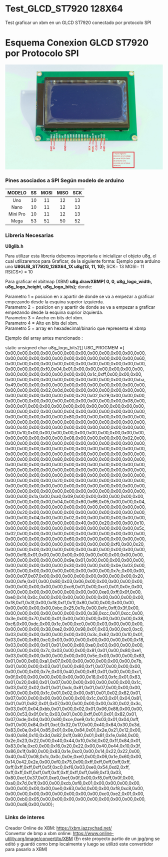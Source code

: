 # Test_GLCD_ST7920 128X64
Test graficar un xbm en un GLCD ST7920 conectado por protocolo SPI
# Esquema Conexion GLCD ST7920 por Protocolo SPI
![alt ST7920](https://github.com/jprino77/Test_GLCD_ST7920/blob/master/img/glcd-pinout.jpg)
### Pines asociados a SPI Según modelo de arduino
| MODELO        | SS            | MOSI          | MISO          | SCK           |
|:-------------:|:-------------:|:-------------:|:-------------:|:-------------:|
| Uno	          | 10	          | 11	          | 12	          | 13            |
| Nano	        | 10	          | 11	          | 12            | 13            |
| Mini Pro	    | 10	          | 11	          | 12	          | 13            |
| Mega	        | 53	          | 51	          | 50	          | 52            |

### Libreria Necesarias

**U8glib.h**

Para utilizar esta libreria debemos importarla e inicializar el objeto u8g, el cual utilizaremos para Graficar, de la siguiente forma:
Ejemplo para arduino uno **U8GLIB_ST7920_128X64_1X u8g(13, 11, 10);** SCK= 13 MOSI= 11 RS(CS*) = 10

Para graficar el xbitmap (XBM)  **u8g.drawXBMP( 0, 0, u8g_logo_width, u8g_logo_height, u8g_logo_bits);** donde: 
 
 Parametro 1 = posicion en x apartir de donde se va a empezar a graficar empezando desde la esquina supeior izquierda.<br />
 Parametro 2 = posicion en y apartir de donde se va a empezar a graficar empezando desde la esquina suprior izquierda.<br />
 Parametro 3 = Ancho en bits del xbm.<br />
 Parametro 4 = Alto en bits del xbm.<br />
 Parametro 5 = array en hexadecimal/binario que representa el xbmp
 
 Ejemplo del array antes mencionado :
 
 static unsigned char u8g_logo_bits2[] U8G_PROGMEM ={
 0x00,0x00,0x00,0x00,0x00,0x00,0x00,0x00,0x00,0x00,0x00,0x00,
 0x00,0x00,0x00,0x00,0x00,0x00,0x00,0x00,0x00,0x00,0x00,0x60,
 0x00,0x00,0x00,0x00,0x00,0x00,0x00,0x00,0x00,0x00,0x00,0x00,
 0x00,0x00,0x00,0xf0,0x04,0x01,0x00,0x00,0x00,0x00,0x00,0x00,
 0x00,0x00,0x00,0x00,0x00,0x00,0x00,0x1c,0xff,0x00,0x00,0x00,
 0x00,0x00,0x00,0x00,0x00,0x00,0x00,0x00,0x00,0x00,0x00,0xba,
 0x49,0x00,0x00,0x00,0x00,0x00,0x00,0x00,0x00,0x00,0x00,0x00,
 0x00,0x00,0x00,0x02,0x0d,0x00,0x00,0x00,0x00,0x00,0x00,0x00,
 0x00,0x00,0x00,0x00,0x00,0x00,0x20,0x02,0x29,0x00,0x00,0x00,
 0x00,0x00,0x00,0x00,0x00,0x00,0x00,0x00,0x00,0x00,0x08,0x00,
 0x00,0x01,0x00,0x00,0x00,0x00,0x00,0x00,0x00,0x00,0x00,0x00,
 0x00,0x00,0x02,0x00,0x00,0x04,0x00,0x00,0x00,0x00,0x00,0x00,
 0x00,0x00,0x00,0x00,0x00,0x80,0x00,0x00,0x00,0x00,0x00,0x00,
 0x00,0x00,0x00,0x00,0x00,0x00,0x00,0x00,0x00,0x00,0x00,0x00,
 0x00,0x40,0x00,0x00,0x00,0x00,0x00,0x00,0x00,0x00,0x00,0x00,
 0x00,0x10,0x00,0x00,0x00,0x00,0x00,0x00,0x00,0x00,0x00,0x00,
 0x00,0x00,0x00,0x00,0x00,0x08,0x00,0x00,0x00,0x00,0x02,0x00,
 0x00,0x00,0x00,0x00,0x00,0x00,0x00,0x00,0x00,0x00,0x00,0x00,
 0x00,0x00,0x00,0x00,0x00,0x00,0x00,0x00,0x00,0x00,0x00,0x00,
 0x00,0x00,0x00,0x00,0x00,0x00,0x08,0x00,0x00,0x00,0x00,0x00,
 0x00,0x00,0x00,0x00,0x80,0x00,0x00,0x00,0x00,0x00,0x00,0x00,
 0x00,0x00,0x00,0x00,0x00,0x00,0x00,0x00,0x00,0x00,0x00,0x00,
 0x00,0x00,0x00,0x00,0x00,0x00,0x00,0x00,0x00,0x00,0x00,0x00,
 0x00,0x00,0x00,0x00,0x00,0x00,0x80,0x00,0x00,0x00,0x00,0x00,
 0x00,0x00,0x00,0x00,0x20,0x00,0x00,0x00,0x00,0x00,0x00,0x00,
 0x00,0x00,0x00,0x00,0x00,0x00,0x00,0x00,0x00,0x00,0x00,0x00,
 0x00,0x00,0x00,0x00,0x00,0x00,0x00,0x00,0x00,0x00,0x00,0x00,
 0x00,0x00,0x1a,0x00,0xa0,0x09,0x00,0x00,0x00,0x00,0x00,0x00,
 0x00,0x00,0x00,0x00,0x04,0x00,0x80,0x66,0x05,0x00,0x00,0x04,
 0x00,0x00,0x00,0x00,0x00,0x00,0x00,0x00,0x00,0x00,0x00,0x00,
 0x00,0x20,0x00,0x00,0x00,0x00,0x00,0x00,0x00,0x00,0x00,0x00,
 0x00,0x00,0x04,0x00,0x00,0x02,0x00,0x00,0x00,0x00,0x00,0x00,
 0x00,0x00,0x00,0x00,0x00,0x00,0x40,0x00,0x20,0x00,0x00,0x10,
 0x00,0x00,0x00,0x00,0x00,0x00,0x00,0x00,0x00,0x00,0x00,0x5c,
 0x02,0x00,0x00,0x00,0x00,0x00,0x00,0x00,0x00,0x00,0x00,0x00,
 0x00,0x00,0x00,0x00,0x00,0x60,0x00,0x00,0x00,0x00,0x00,0x00,
 0x00,0x00,0x00,0x00,0x00,0x00,0x00,0x00,0x00,0xf0,0x00,0x20,
 0x00,0x00,0x00,0x00,0x00,0x00,0x00,0x40,0x00,0x00,0x00,0x00,
 0x00,0xf8,0x01,0x00,0x00,0x00,0x00,0x00,0x00,0x00,0x00,0x00,
 0x00,0x00,0x00,0x00,0x00,0x9e,0x01,0x00,0x00,0x00,0x00,0x00,
 0x00,0x00,0x00,0x00,0x00,0x30,0x00,0x00,0x00,0x0e,0x03,0x00,
 0x00,0x00,0x00,0x00,0x00,0x00,0x00,0x00,0x00,0x7c,0x00,0x00,
 0x00,0x07,0x07,0x00,0x00,0x00,0x00,0x00,0x00,0x00,0x00,0x20,
 0x00,0xfe,0x01,0x00,0x80,0x03,0x06,0x00,0x00,0x00,0x00,0x00,
 0x00,0x00,0x00,0x00,0x00,0xc6,0x01,0x00,0xc0,0x01,0x0e,0x00,
 0x00,0x00,0x00,0x00,0x00,0x00,0x00,0x00,0xe0,0xff,0x0f,0x00,
 0xe0,0x14,0x0c,0x00,0x00,0x00,0x00,0x00,0x00,0x00,0x00,0x00,
 0xf8,0xff,0x3f,0x00,0xf8,0xff,0x1f,0x80,0x00,0x00,0x00,0x00,
 0x00,0x00,0x00,0x00,0xbc,0x25,0x7e,0x00,0xfc,0xff,0x3f,0x00,
 0x00,0x00,0x00,0x00,0x00,0x00,0x00,0x38,0xcc,0x01,0xcc,0x00,
 0x3e,0x00,0x70,0x00,0x01,0x00,0x00,0x00,0x00,0x00,0x00,0x38,
 0xc6,0x00,0xdc,0x00,0x1e,0x00,0xc0,0x00,0x03,0x00,0x00,0x00,
 0x00,0x00,0x00,0x38,0xe2,0x00,0x98,0x01,0x03,0x00,0xc0,0xc0,
 0x03,0x00,0x00,0x00,0x00,0x00,0x00,0x3c,0x62,0x00,0x10,0x01,
 0x03,0x00,0x80,0xc0,0x03,0x00,0x00,0x00,0x00,0x00,0x00,0x18,
 0x03,0x00,0x00,0x01,0x01,0x00,0x80,0xe0,0x03,0x00,0x00,0x00,
 0x00,0x00,0x00,0x7c,0x03,0x00,0x00,0x81,0x01,0x00,0x80,0xe1,
 0x03,0x00,0x00,0x00,0x00,0x00,0x00,0x5e,0x03,0x00,0x00,0x83,
 0x01,0x00,0x80,0xa1,0x07,0x00,0x00,0x00,0x00,0x00,0x00,0x7b,
 0x01,0x00,0x00,0x03,0x01,0x00,0x80,0xf1,0x07,0x00,0x00,0x00,
 0x00,0x00,0x00,0x7e,0x03,0x40,0x00,0x81,0x01,0x00,0x00,0xc1,
 0x0f,0x00,0x00,0x00,0x00,0x00,0x00,0x18,0x03,0xfc,0x01,0x83,
 0x01,0x20,0x80,0x01,0x07,0x00,0x00,0x00,0x00,0x00,0x00,0x1c,
 0x03,0x02,0x02,0x01,0x01,0xdc,0x81,0x01,0x07,0x00,0x00,0x00,
 0x00,0x00,0x00,0x1c,0x01,0x02,0x00,0x81,0x01,0x02,0x82,0x01,
 0x07,0x00,0x00,0x00,0x00,0x00,0x00,0x1c,0x03,0x01,0x04,0x81,
 0x01,0x01,0x82,0x01,0x07,0x00,0x00,0x00,0x00,0x30,0x02,0x3c,
 0x03,0x01,0x04,0xbb,0x01,0x00,0x02,0x01,0x06,0x88,0x00,0x00,
 0x00,0x53,0x0f,0x1c,0x03,0x01,0x00,0xff,0x01,0x01,0x82,0x01,
 0x07,0xde,0x0d,0x00,0x80,0xce,0xe9,0x1c,0x03,0x01,0x04,0xff,
 0x01,0x00,0x84,0x01,0xcf,0x32,0x17,0x00,0x40,0x84,0x30,0x3d,
 0x83,0x0e,0x04,0x85,0x01,0x0e,0x84,0x01,0x2e,0x21,0x12,0x00,
 0x40,0x84,0x10,0x3d,0x82,0x1f,0x80,0x01,0x81,0x1e,0x84,0x00,
 0x2e,0x23,0x22,0x00,0x40,0x44,0x10,0x3d,0x02,0x1f,0x84,0x01,
 0x83,0x1e,0xc0,0x00,0x16,0x20,0x22,0x00,0x40,0x44,0x10,0x3f,
 0x86,0x1f,0x80,0x00,0x83,0x1e,0xc0,0x00,0x14,0x22,0x22,0x00,
 0x40,0x47,0x08,0x1c,0x0c,0x0e,0xe0,0x00,0x06,0x1e,0x60,0x00,
 0x14,0x42,0x2e,0x00,0xf0,0x75,0x90,0xff,0xff,0xff,0xff,0xff,
 0xff,0xff,0xff,0xff,0x5f,0xc0,0xf6,0x03,0xe0,0x54,0xd2,0xff,
 0xff,0xff,0xff,0xff,0xff,0xff,0xff,0xff,0xff,0x69,0xf3,0x03,
 0x80,0xcf,0x37,0x01,0xe0,0xef,0x0f,0x00,0xf8,0xff,0x0f,0x00,
 0xa0,0x7d,0x1f,0x00,0x00,0xcb,0xf8,0x01,0x00,0x00,0x00,0x00,
 0x00,0x00,0x00,0x00,0xe0,0x63,0x0d,0x00,0x00,0xf8,0xc8,0x00,
 0x00,0x00,0x00,0x00,0x00,0x00,0x00,0x00,0xc0,0xe2,0x01,0x00,
 0x00,0xb0,0x05,0x00,0x00,0x00,0x00,0x00,0x00,0x00,0x00,0x00,
 0x00,0xd6,0x00,0x00};
 
 
 ### Links de interes
 
Creador Online de XBM: https://xbm.jazzychad.net/ <br/>
Convertor de bmp a xbm online: https://www.online-utility.org/image/convert/to/XBM (En este proyecto partio de un jpg/png se editó y   guardó como bmp localmente y luego se utilizó este convertidor para pasarlo a XBM)
